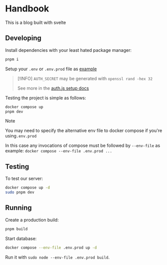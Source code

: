 # Handbook

This is a blog built with svelte

## Developing

Install dependencies with your least hated package manager:

```bash
pnpm i
```

Setup your `.env` or `.env.prod` file as [example](.env.example)

> [!INFO]
> `AUTH_SECRET` may be generated with `openssl rand -hex 32`
>
> See more in the [auth.js setup docs](https://authjs.dev/reference/sveltekit)

Testing the project is simple as follows:

```bash
docker compose up
pnpm dev
```

> [!NOTE]
> You may need to specify the alternative env file to docker compose if you're using`.env.prod`
>
> In this case any invocations of compose must be followed by `--env-file` as example: `docker compose --env-file .env.prod ...`

## Testing

To test our server:

```bash
docker compose up -d
sudo pnpm dev
```

## Running

Create a production build:

```bash
pnpm build
```

Start database:

```bash
docker compose --env-file .env.prod up -d
```

Run it with `sudo node --env-file .env.prod build`.
